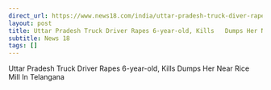 ```yaml
---
direct_url: https://www.news18.com/india/uttar-pradesh-truck-diver-rapes-6-year-old-kills-dumps-her-near-rice-mill-in-telangana-8932124.html
layout: post
title: Uttar Pradesh Truck Driver Rapes 6-year-old, Kills   Dumps Her Near Rice Mill In Telangana
subtitle: News 18
tags: []
---
```


Uttar Pradesh Truck Driver Rapes 6-year-old, Kills   Dumps Her Near Rice Mill In Telangana
